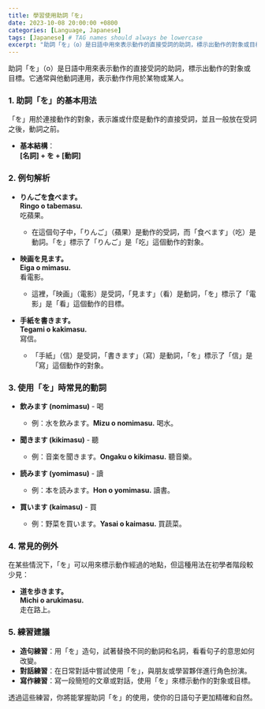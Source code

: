 ```yaml
---
title: 學習使用助詞「を」
date: 2023-10-08 20:00:00 +0800
categories: [Language, Japanese]
tags: [Japanese] # TAG names should always be lowercase
excerpt: "助詞「を」（o）是日語中用來表示動作的直接受詞的助詞，標示出動作的對象或目標。"
---
```


助詞「を」（o）是日語中用來表示動作的直接受詞的助詞，標示出動作的對象或目標。它通常與他動詞連用，表示動作作用於某物或某人。

### **1. 助詞「を」的基本用法**
「を」用於連接動作的對象，表示誰或什麼是動作的直接受詞，並且一般放在受詞之後，動詞之前。

- **基本結構**：  
  **[名詞] + を + [動詞]**

### **2. 例句解析**

- **りんごを食べます。**  
  **Ringo o tabemasu.**  
  吃蘋果。  
  - 在這個句子中，「りんご」（蘋果）是動作的受詞，而「食べます」（吃）是動詞。「を」標示了「りんご」是「吃」這個動作的對象。

- **映画を見ます。**  
  **Eiga o mimasu.**  
  看電影。  
  - 這裡，「映画」（電影）是受詞，「見ます」（看）是動詞，「を」標示了「電影」是「看」這個動作的目標。

- **手紙を書きます。**  
  **Tegami o kakimasu.**  
  寫信。  
  - 「手紙」（信）是受詞，「書きます」（寫）是動詞，「を」標示了「信」是「寫」這個動作的對象。

### **3. 使用「を」時常見的動詞**
- **飲みます (nomimasu)** - 喝
  - 例：水を飲みます。**Mizu o nomimasu.** 喝水。
  
- **聞きます (kikimasu)** - 聽
  - 例：音楽を聞きます。**Ongaku o kikimasu.** 聽音樂。

- **読みます (yomimasu)** - 讀
  - 例：本を読みます。**Hon o yomimasu.** 讀書。

- **買います (kaimasu)** - 買
  - 例：野菜を買います。**Yasai o kaimasu.** 買蔬菜。

### **4. 常見的例外**
在某些情況下，「を」可以用來標示動作經過的地點，但這種用法在初學者階段較少見：
- **道を歩きます。**  
  **Michi o arukimasu.**  
  走在路上。

### **5. 練習建議**
- **造句練習**：用「を」造句，試著替換不同的動詞和名詞，看看句子的意思如何改變。
- **對話練習**：在日常對話中嘗試使用「を」，與朋友或學習夥伴進行角色扮演。
- **寫作練習**：寫一段簡短的文章或對話，使用「を」來標示動作的對象或目標。

透過這些練習，你將能掌握助詞「を」的使用，使你的日語句子更加精確和自然。
